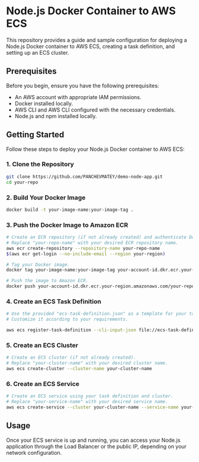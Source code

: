 # Node.js Docker Container to AWS ECS

This repository provides a guide and sample configuration for deploying a Node.js Docker container to AWS ECS, creating a task definition, and setting up an ECS cluster.

## Prerequisites

Before you begin, ensure you have the following prerequisites:

- An AWS account with appropriate IAM permissions.
- Docker installed locally.
- AWS CLI and AWS CLI configured with the necessary credentials.
- Node.js and npm installed locally.

## Getting Started

Follow these steps to deploy your Node.js Docker container to AWS ECS:

### 1. Clone the Repository

```bash
git clone https://github.com/PANCHEVMATEY/demo-node-app.git
cd your-repo
```

### 2. Build Your Docker Image

```bash
docker build -t your-image-name:your-image-tag .
```

### 3. Push the Docker Image to Amazon ECR

```bash
# Create an ECR repository (if not already created) and authenticate Docker to your AWS account.
# Replace "your-repo-name" with your desired ECR repository name.
aws ecr create-repository --repository-name your-repo-name
$(aws ecr get-login --no-include-email --region your-region)

# Tag your Docker image.
docker tag your-image-name:your-image-tag your-account-id.dkr.ecr.your-region.amazonaws.com/your-repo-name:your-image-tag

# Push the image to Amazon ECR.
docker push your-account-id.dkr.ecr.your-region.amazonaws.com/your-repo-name:your-image-tag
```

### 4. Create an ECS Task Definition

```bash
# Use the provided "ecs-task-definition.json" as a template for your task definition.
# Customize it according to your requirements.

aws ecs register-task-definition --cli-input-json file://ecs-task-definition.json
```

### 5. Create an ECS Cluster

```bash
# Create an ECS cluster (if not already created).
# Replace "your-cluster-name" with your desired cluster name.
aws ecs create-cluster --cluster-name your-cluster-name
```

### 6. Create an ECS Service

```bash
# Create an ECS service using your task definition and cluster.
# Replace "your-service-name" with your desired service name.
aws ecs create-service --cluster your-cluster-name --service-name your-service-name --task-definition your-task-definition-name --desired-count 1
```

## Usage

Once your ECS service is up and running, you can access your Node.js application through the Load Balancer or the public IP, depending on your network configuration.

